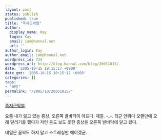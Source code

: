 ```yaml
---
layout: post
status: publish
published: true
title: "족저근막염"
author:
  display_name: Kay
  login: Kay
  email: iam@hannal.net
  url: ''
author_login: Kay
author_email: iam@hannal.net
wordpress_id: 724
wordpress_url: http://blog.hannal.com/blog/20051015/
date: '2005-10-15 19:15:17 +0900'
date_gmt: '2005-10-15 10:15:17 +0900'
categories: []
tags:
- "희망"
permalink: "/2005/10/20051015/"
---
```

<p><a href="http://news.naver.com/news/read.php?mode=LSS2D&office_id=021&article_id=0000124530&section_id=103&section_id2=241&menu_id=103">족저근막염</a>.</p>
<p>요즘 내가 앓고 있는 증상. 오른쪽 발바닥이 아프다. 제길. -_-. 최근 안뛰다 오랜만에 오래 달리기를 했다가 저런 듣도 보도 못한 증상을 오른쪽 발바닥에 달고 왔다.</p>
<p>내일은 꼼짝도 하지 말고 스트레칭만 해야겠군.</p>
